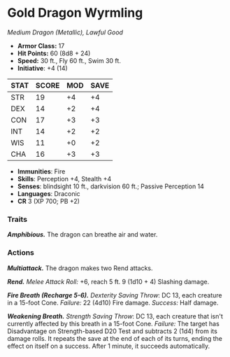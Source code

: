 # Gold Dragon Wyrmling

*Medium Dragon (Metallic), Lawful Good*

- **Armor Class:** 17
- **Hit Points:** 60 (8d8 + 24)
- **Speed:** 30 ft., Fly 60 ft., Swim 30 ft.
- **Initiative**: +4 (14)

|STAT|SCORE|MOD|SAVE|
| --- | --- | --- | ---- |
| STR | 19 | +4 | +4 |
| DEX | 14 | +2 | +4 |
| CON | 17 | +3 | +3 |
| INT | 14 | +2 | +2 |
| WIS | 11 | +0 | +2 |
| CHA | 16 | +3 | +3 |

- **Immunities**: Fire
- **Skills**: Perception +4, Stealth +4
- **Senses**: blindsight 10 ft., darkvision 60 ft.; Passive Perception 14
- **Languages**: Draconic
- **CR** 3 (XP 700; PB +2)

### Traits

***Amphibious.*** The dragon can breathe air and water.


### Actions

***Multiattack.*** The dragon makes two Rend attacks.

***Rend.*** *Melee Attack Roll:* +6, reach 5 ft. 9 (1d10 + 4) Slashing damage.

***Fire Breath (Recharge 5-6).*** *Dexterity Saving Throw*: DC 13, each creature in a 15-foot Cone. *Failure:*  22 (4d10) Fire damage. *Success:*  Half damage.

***Weakening Breath.*** *Strength Saving Throw*: DC 13, each creature that isn't currently affected by this breath in a 15-foot Cone. *Failure:*  The target has Disadvantage on Strength-based D20 Test and subtracts 2 (1d4) from its damage rolls. It repeats the save at the end of each of its turns, ending the effect on itself on a success. After 1 minute, it succeeds automatically.
